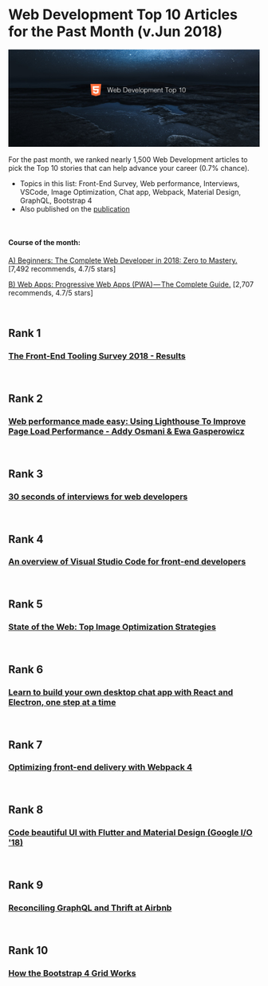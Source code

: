 # Web Development Top 10 Articles for the Past Month (v.Jun 2018)

<img src="june-webdev-top10.jpg" width="800" alt="Mybridge"></a>

For the past month, we ranked nearly 1,500 Web Development articles to pick the Top 10 stories that can help advance your career (0.7% chance).
 
* Topics in this list:  Front-End Survey, Web performance, Interviews, VSCode, Image Optimization, Chat app, Webpack, Material Design, GraphQL, Bootstrap 4
* Also published on the [publication](https://goo.gl/zJvqs4)

<br>

#### Course of the month:

[A) Beginners: The Complete Web Developer in 2018: Zero to Mastery.](http://bit.ly/2sSZg5c) [7,492 recommends, 4.7/5 stars]

[B) Web Apps: Progressive Web Apps (PWA) — The Complete Guide.](http://bit.ly/2DGORkq) [2,707 recommends, 4.7/5 stars]

<br>

## Rank 1
### [The Front-End Tooling Survey 2018 - Results](https://ashleynolan.co.uk/blog/frontend-tooling-survey-2018-results?utm_source=mybridge&utm_medium=blog&utm_campaign=read_more)


<br>

## Rank 2
### [Web performance made easy: Using Lighthouse To Improve Page Load Performance - Addy Osmani & Ewa Gasperowicz ](https://developers.google.com/web/updates/2018/05/lighthouse?utm_source=mybridge&utm_medium=blog&utm_campaign=read_more)


<br>

## Rank 3
### [30 seconds of interviews for web developers](https://30secondsofinterviews.org?utm_source=mybridge&utm_medium=blog&utm_campaign=read_more)


<br>

## Rank 4
### [An overview of Visual Studio Code for front-end developers](https://medium.freecodecamp.org/an-overview-of-visual-studio-code-for-front-end-developers-49a4aa0771fb?utm_source=mybridge&utm_medium=blog&utm_campaign=read_more)


<br>

## Rank 5
### [State of the Web: Top Image Optimization Strategies](https://dougsillars.com/2018/05/21/state-of-the-web-top-image-optimization-strategies?utm_source=mybridge&utm_medium=blog&utm_campaign=read_more)


<br>

## Rank 6
### [Learn to build your own desktop chat app with React and Electron, one step at a time](https://medium.freecodecamp.org/build-a-desktop-chat-app-with-react-electron-and-chatkit-744d168e6f2f?utm_source=mybridge&utm_medium=blog&utm_campaign=read_more)


<br>

## Rank 7
### [Optimizing front-end delivery with Webpack 4](https://dev.to/jesalg/optimizing-front-end-delivery-with-webpack-4-1mm4?utm_source=mybridge&utm_medium=blog&utm_campaign=read_more)


<br>

## Rank 8
### [Code beautiful UI with Flutter and Material Design (Google I/O '18)](https://www.youtube.com/watch?v=hA0hrpR-o8U?utm_source=mybridge&utm_medium=blog&utm_campaign=read_more)


<br>

## Rank 9
### [Reconciling GraphQL and Thrift at Airbnb](https://medium.com/airbnb-engineering/reconciling-graphql-and-thrift-at-airbnb-a97e8d290712?utm_source=mybridge&utm_medium=blog&utm_campaign=read_more)


<br>

## Rank 10
### [How the Bootstrap 4 Grid Works](https://uxplanet.org/how-the-bootstrap-4-grid-works-a1b04703a3b7?utm_source=mybridge&utm_medium=blog&utm_campaign=read_more)


                    

